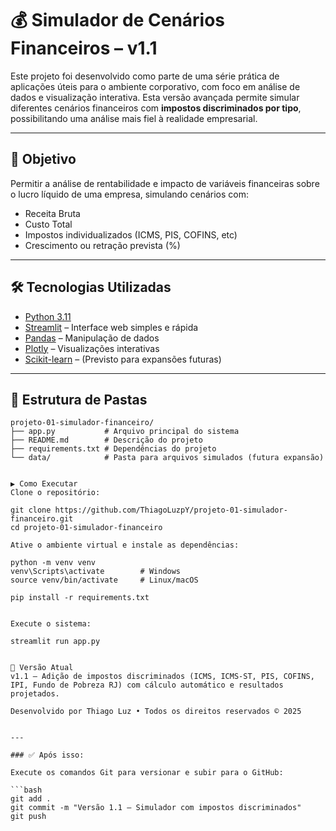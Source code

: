 # 💰 Simulador de Cenários Financeiros – v1.1

Este projeto foi desenvolvido como parte de uma série prática de aplicações úteis para o ambiente corporativo, com foco em análise de dados e visualização interativa. Esta versão avançada permite simular diferentes cenários financeiros com **impostos discriminados por tipo**, possibilitando uma análise mais fiel à realidade empresarial.

---

## 🎯 Objetivo

Permitir a análise de rentabilidade e impacto de variáveis financeiras sobre o lucro líquido de uma empresa, simulando cenários com:

- Receita Bruta  
- Custo Total  
- Impostos individualizados (ICMS, PIS, COFINS, etc)  
- Crescimento ou retração prevista (%)

---

## 🛠 Tecnologias Utilizadas

- [Python 3.11](https://www.python.org/)
- [Streamlit](https://streamlit.io/) – Interface web simples e rápida
- [Pandas](https://pandas.pydata.org/) – Manipulação de dados
- [Plotly](https://plotly.com/python/) – Visualizações interativas
- [Scikit-learn](https://scikit-learn.org/) – (Previsto para expansões futuras)

---

## 📁 Estrutura de Pastas

```plaintext
projeto-01-simulador-financeiro/
├── app.py           # Arquivo principal do sistema
├── README.md        # Descrição do projeto
├── requirements.txt # Dependências do projeto
└── data/            # Pasta para arquivos simulados (futura expansão)


▶️ Como Executar
Clone o repositório:

git clone https://github.com/ThiagoLuzpY/projeto-01-simulador-financeiro.git
cd projeto-01-simulador-financeiro

Ative o ambiente virtual e instale as dependências:

python -m venv venv
venv\Scripts\activate        # Windows
source venv/bin/activate     # Linux/macOS

pip install -r requirements.txt


Execute o sistema:

streamlit run app.py


📌 Versão Atual
v1.1 – Adição de impostos discriminados (ICMS, ICMS-ST, PIS, COFINS, IPI, Fundo de Pobreza RJ) com cálculo automático e resultados projetados.

Desenvolvido por Thiago Luz • Todos os direitos reservados © 2025


---

### ✅ Após isso:

Execute os comandos Git para versionar e subir para o GitHub:

```bash
git add .
git commit -m "Versão 1.1 – Simulador com impostos discriminados"
git push